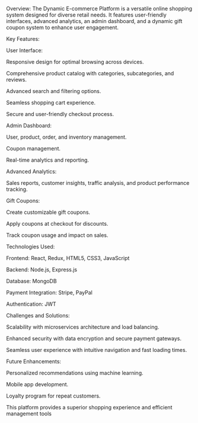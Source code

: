 Overview: 
The Dynamic E-commerce Platform is a versatile online shopping system designed for diverse retail needs. It features user-friendly interfaces, advanced analytics, an admin dashboard, and a dynamic gift coupon system to enhance user engagement.

Key Features:

User Interface:

Responsive design for optimal browsing across devices.

Comprehensive product catalog with categories, subcategories, and reviews.

Advanced search and filtering options.

Seamless shopping cart experience.

Secure and user-friendly checkout process.

Admin Dashboard:

User, product, order, and inventory management.

Coupon management.

Real-time analytics and reporting.

Advanced Analytics:

Sales reports, customer insights, traffic analysis, and product performance tracking.

Gift Coupons:

Create customizable gift coupons.

Apply coupons at checkout for discounts.

Track coupon usage and impact on sales.

Technologies Used:

Frontend: React, Redux, HTML5, CSS3, JavaScript

Backend: Node.js, Express.js

Database: MongoDB

Payment Integration: Stripe, PayPal

Authentication: JWT

Challenges and Solutions:

Scalability with microservices architecture and load balancing.

Enhanced security with data encryption and secure payment gateways.

Seamless user experience with intuitive navigation and fast loading times.

Future Enhancements:

Personalized recommendations using machine learning.

Mobile app development.

Loyalty program for repeat customers.

This platform provides a superior shopping experience and efficient management tools
